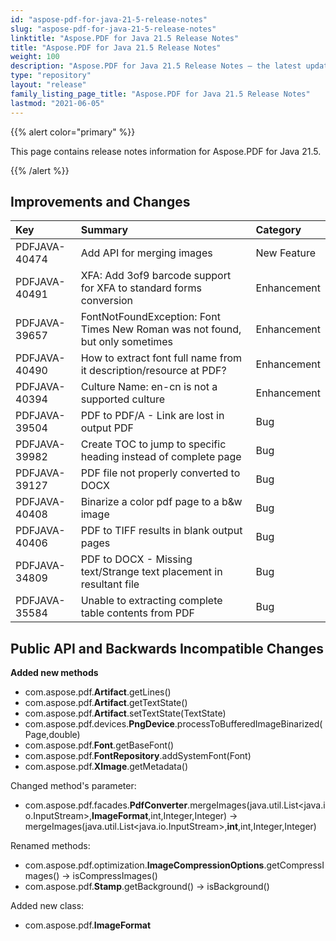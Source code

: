 ```yaml
---
id: "aspose-pdf-for-java-21-5-release-notes"
slug: "aspose-pdf-for-java-21-5-release-notes"
linktitle: "Aspose.PDF for Java 21.5 Release Notes"
title: "Aspose.PDF for Java 21.5 Release Notes"
weight: 100
description: "Aspose.PDF for Java 21.5 Release Notes – the latest updates and fixes."
type: "repository"
layout: "release"
family_listing_page_title: "Aspose.PDF for Java 21.5 Release Notes"
lastmod: "2021-06-05"
---
```


{{% alert color="primary" %}}

This page contains release notes information for Aspose.PDF for Java 21.5.

{{% /alert %}}
## **Improvements and Changes**

|**Key**|**Summary**|**Category**|
| :- | :- | :- |
|PDFJAVA-40474|Add API for merging images|New Feature|
|PDFJAVA-40491|XFA: Add 3of9 barcode support for XFA to standard forms conversion|Enhancement|
|PDFJAVA-39657|FontNotFoundException: Font Times New Roman was not found, but only sometimes|Enhancement|
|PDFJAVA-40490|How to extract font full name from it description/resource at PDF?|Enhancement|
|PDFJAVA-40394|Culture Name: en-cn is not a supported culture|Enhancement|
|PDFJAVA-39504|PDF to PDF/A - Link are lost in output PDF|Bug|
|PDFJAVA-39982|Create TOC to jump to specific heading instead of complete page|Bug|
|PDFJAVA-39127|PDF file not properly converted to DOCX|Bug|
|PDFJAVA-40408|Binarize a color pdf page to a b&w image|Bug|
|PDFJAVA-40406|PDF to TIFF results in blank output pages|Bug|
|PDFJAVA-34809|PDF to DOCX - Missing text/Strange text placement in resultant file|Bug|
|PDFJAVA-35584|Unable to extracting complete table contents from PDF|Bug|



## **Public API and Backwards Incompatible Changes**



**Added new methods** 
- com.aspose.pdf.**Artifact**.getLines()
- com.aspose.pdf.**Artifact**.getTextState()
- com.aspose.pdf.**Artifact**.setTextState(TextState)
- com.aspose.pdf.devices.**PngDevice**.processToBufferedImageBinarized(Page,double)
- com.aspose.pdf.**Font**.getBaseFont()
- com.aspose.pdf.**FontRepository**.addSystemFont(Font)
- com.aspose.pdf.**XImage**.getMetadata()

Changed method's parameter:
- com.aspose.pdf.facades.**PdfConverter**.mergeImages(java.util.List&lt;java.io.InputStream&gt;,**ImageFormat**,int,Integer,Integer) -> mergeImages(java.util.List&lt;java.io.InputStream&gt;,**int**,int,Integer,Integer)

Renamed methods:
- com.aspose.pdf.optimization.**ImageCompressionOptions**.getCompressImages() -> isCompressImages()
- com.aspose.pdf.**Stamp**.getBackground() -> isBackground()

Added new class:
- com.aspose.pdf.**ImageFormat**


